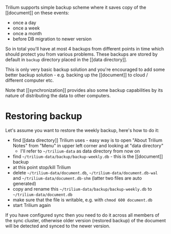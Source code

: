 Trilium supports simple backup scheme where it saves copy of the [[document]] on these events:

* once a day
* once a week
* once a month
* before DB migration to newer version

So in total you'll have at most 4 backups from different points in time which should protect you from various problems. These backups are stored by default in `backup` directory placed in the [[data directory]].

This is only very basic backup solution and you're encouraged to add some better backup solution - e.g. backing up the [[document]] to cloud / different computer etc.

Note that [[synchronization]] provides also some backup capabilities by its nature of distributing the data to other computers.

# Restoring backup

Let's assume you want to restore the weekly backup, here's how to do it:

* find [[data directory]] Trilium uses - easy way is to open "About Trilium Notes" from "Menu" in upper left corner and looking at "data directory"
  * I'll refer to `~/trilium-data` as data directory from now on
* find `~/trilium-data/backup/backup-weekly.db` - this is the [[document]] backup
* at this point stop/kill Trilium
* delete `~/trilium-data/document.db`, `~/trilium-data/document.db-wal` and `~/trilium-data/document.db-shm` (latter two files are auto generated)
* copy and rename this `~/trilium-data/backup/backup-weekly.db` to `~/trilium-data/document.db`
* make sure that the file is writable, e.g. with `chmod 600 document.db`
* start Trilium again

If you have configured sync then you need to do it across all members of the sync cluster, otherwise older version (restored backup) of the document will be detected and synced to the newer version.
